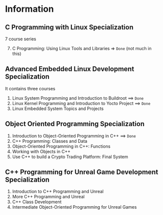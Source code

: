 # Information

## C Programming with Linux Specialization
7 course series

7. C Programming: Using Linux Tools and Libraries => `Done` (not much in this)

## Advanced Embedded Linux Development Specialization
It contains three courses

1. Linux System Programming and Introduction to Buildroot ==> `Done`
2. Linux Kernel Programming and Introduction to Yocto Project ==> `Done`
3. Linux Embedded System Topics and Projects


## Object Oriented Programming Specialization

1. Introduction to Object-Oriented Programming in C++ ==> `Done`
2. C++ Programming: Classes and Data
3. Object-Oriented Programming in C++: Functions
4. Working with Objects in C++
5. Use C++ to build a Crypto Trading Platform: Final System

## C++ Programming for Unreal Game Development Specialization

1. Introduction to C++ Programming and Unreal
2. More C++ Programming and Unreal
3. C++ Class Development
4. Intermediate Object-Oriented Programming for Unreal Games


